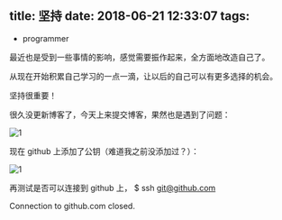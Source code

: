 title: 坚持
date: 2018-06-21 12:33:07
tags:
---

- programmer



最近也是受到一些事情的影响，感觉需要振作起来，全方面地改造自己了。

从现在开始积累自己学习的一点一滴，让以后的自己可以有更多选择的机会。

坚持很重要！

很久没更新博客了，今天上来提交博客，果然也是遇到了问题：

![1](/img/2018-06-21-I-am-back/host-key-verification-failed.jpg)

现在 github 上添加了公钥（难道我之前没添加过？）：

![1](/img/2018-06-21-I-am-back/ssh-keyd.jpg)

再测试是否可以连接到 github 上，
$ ssh git@github.com

Connection to github.com closed.